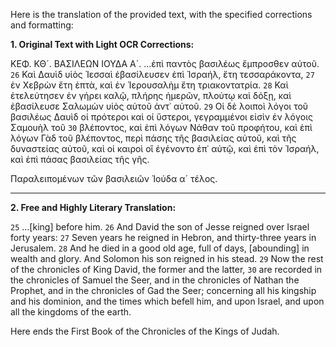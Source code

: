 Here is the translation of the provided text, with the specified corrections and formatting:

**1. Original Text with Light OCR Corrections:**

ΚΕΦ. ΚΘ´. ΒΑΣΙΛΕΩΝ ΙΟΥΔΑ Α´.
...ἐπὶ παντὸς βασιλέως ἔμπροσθεν αὐτοῦ.
`26` Καὶ Δαυὶδ υἱὸς Ἰεσσαὶ ἐβασίλευσεν ἐπὶ Ἰσραήλ, ἔτη τεσσαράκοντα,
`27` ἐν Χεβρὼν ἔτη ἑπτὰ, καὶ ἐν Ἱερουσαλὴμ ἔτη τριακοντατρία.
`28` Καὶ ἐτελεύτησεν ἐν γήρει καλῷ, πλήρης ἡμερῶν, πλούτῳ καὶ δόξῃ, καὶ ἐβασίλευσε Σαλωμὼν υἱὸς αὐτοῦ ἀντ᾿ αὐτοῦ.
`29` Οἱ δὲ λοιποὶ λόγοι τοῦ βασιλέως Δαυὶδ οἱ πρότεροι καὶ οἱ ὕστεροι, γεγραμμένοι εἰσὶν ἐν λόγοις Σαμουὴλ τοῦ
`30` βλέποντος, καὶ ἐπὶ λόγων Νάθαν τοῦ προφήτου, καὶ ἐπὶ λόγων Γὰδ τοῦ βλέποντος, περὶ πάσης τῆς βασιλείας αὐτοῦ, καὶ τῆς δυναστείας αὐτοῦ, καὶ οἱ καιροὶ οἳ ἐγένοντο ἐπ᾿ αὐτῷ, καὶ ἐπὶ τὸν Ἰσραήλ, καὶ ἐπὶ πάσας βασιλείας τῆς γῆς.

Παραλειπομένων τῶν βασιλειῶν Ἰούδα α´ τέλος.

---

**2. Free and Highly Literary Translation:**

`25` ...[king] before him.
`26` And David the son of Jesse reigned over Israel forty years:
`27` Seven years he reigned in Hebron, and thirty-three years in Jerusalem.
`28` And he died in a good old age, full of days, [abounding] in wealth and glory. And Solomon his son reigned in his stead.
`29` Now the rest of the chronicles of King David, the former and the latter,
`30` are recorded in the chronicles of Samuel the Seer, and in the chronicles of Nathan the Prophet, and in the chronicles of Gad the Seer; concerning all his kingship and his dominion, and the times which befell him, and upon Israel, and upon all the kingdoms of the earth.

Here ends the First Book of the Chronicles of the Kings of Judah.